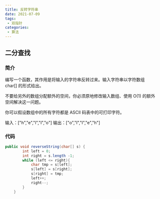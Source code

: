 ```yaml
---
title: 反转字符串
date: 2021-07-09
tags:
 - 双指针
categories: 
 - 算法
---
```


## 二分查找

### 简介

编写一个函数，其作用是将输入的字符串反转过来。输入字符串以字符数组 char[] 的形式给出。

不要给另外的数组分配额外的空间，你必须原地修改输入数组、使用 O(1) 的额外空间解决这一问题。

你可以假设数组中的所有字符都是 ASCII 码表中的可打印字符。

输入：["h","e","l","l","o"]
输出：["o","l","l","e","h"]

### 代码

```java
public void reverseString(char[] s) {
        int left = 0;
        int right = s.length -1;
        while (left <= right){
            char tmp = s[left];
            s[left] = s[right];
            s[right] = tmp;
            left++;
            right--;
        }
    }
```



